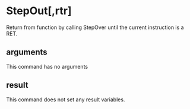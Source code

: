 # StepOut[,rtr]
Return from function by calling StepOver until the current instruction is a RET.

## arguments
This command has no arguments

## result
This command does not set any result variables.

